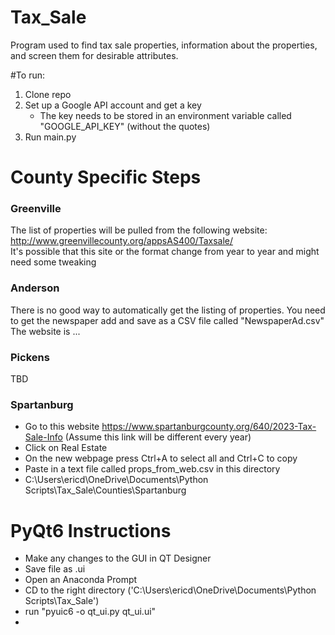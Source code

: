 # Tax_Sale
Program used to find tax sale properties, information about the properties, and screen them for desirable attributes.

#To run:
1. Clone repo
2. Set up a Google API account and get a key
   - The key needs to be stored in an environment variable called  
     "GOOGLE_API_KEY" (without the quotes)
3. Run main.py

# County Specific Steps
### Greenville
The list of properties will be pulled from the following website: http://www.greenvillecounty.org/appsAS400/Taxsale/  
It's possible that this site or the format change from year to year and might need some tweaking

### Anderson
There is no good way to automatically get the listing of properties.  You need to get the newspaper
add and save as a CSV file called "NewspaperAd.csv"
The website is ...

### Pickens
TBD

### Spartanburg
- Go to this website https://www.spartanburgcounty.org/640/2023-Tax-Sale-Info (Assume this link will be different every year)
- Click on Real Estate
- On the new webpage press Ctrl+A to select all and Ctrl+C to copy
- Paste in a text file called props_from_web.csv in this directory
- C:\Users\ericd\OneDrive\Documents\Python Scripts\Tax_Sale\Counties\Spartanburg

# PyQt6 Instructions
- Make any changes to the GUI in QT Designer
- Save file as .ui
- Open an Anaconda Prompt
- CD to the right directory ('C:\Users\ericd\OneDrive\Documents\Python Scripts\Tax_Sale\')
- run "pyuic6 -o qt_ui.py qt_ui.ui"
- 